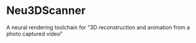 # Neu3DScanner
A neural rendering toolchain for "3D reconstruction and animation from a photo captured video"
